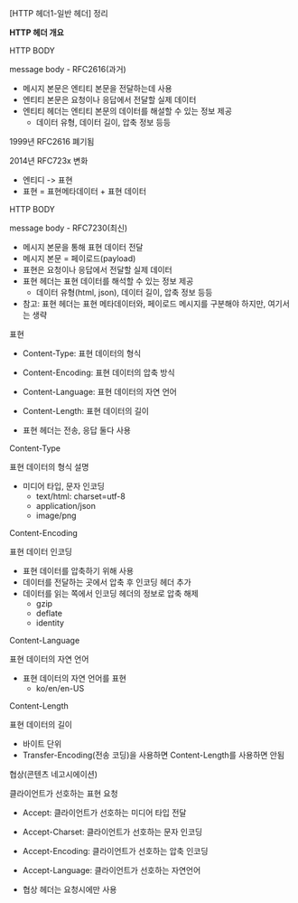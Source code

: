 [HTTP 헤더1-일반 헤더] 정리

**HTTP 헤더 개요**



HTTP BODY

message body - RFC2616(과거)

- 메시지 본문은 엔티티 본문을 전달하는데 사용
- 엔티티 본문은 요청이나 응답에서 전달할 실제 데이터 
- 엔티티 헤더는 엔티티 본문의 데이터를 해설할 수 있는 정보 제공
  - 데이터 유형, 데이터 길이, 압축 정보 등등



1999년 RFC2616 폐기됨 

2014년 RFC723x 변화

- 엔티디 -> 표현
- 표현 = 표현메타데이터 + 표현 데이터 



HTTP BODY

message body - RFC7230(최신)

- 메시지 본문을 통해 표현 데이터 전달
- 메시지 본문 = 페이로드(payload)
- 표현은 요청이나 응답에서 전달할 실제 데이터 
- 표현 헤더는 표현 데이터를 해석할 수 있는 정보 제공
  - 데이터 유형(html, json), 데이터 길이, 압축 정보 등등
- 참고: 표현 헤더는 표현 메타데이터와, 페이로드 메시지를 구분해야 하지만, 여기서는 생략



표현

- Content-Type: 표현 데이터의 형식
- Content-Encoding: 표현 데이터의 압축 방식
- Content-Language: 표현 데이터의 자연 언어
- Content-Length: 표현 데이터의 길이 



- 표현 헤더는 전송, 응답 둘다 사용



Content-Type

표현 데이터의 형식 설명

- 미디어 타입, 문자 인코딩
  - text/html: charset=utf-8
  - application/json
  - image/png



Content-Encoding

표현 데이터 인코딩

- 표현 데이터를 압축하기 위해 사용
- 데이터를 전달하는 곳에서 압축 후 인코딩 헤더 추가
- 데이터를 읽는 쪽에서 인코딩 헤더의 정보로 압축 해제
  - gzip
  - deflate
  - identity



Content-Language

표현 데이터의 자연 언어

- 표현 데이터의 자연 언어를 표현
  - ko/en/en-US



Content-Length

표현 데이터의 길이 

- 바이트 단위
- Transfer-Encoding(전송 코딩)을 사용하면 Content-Length를 사용하면 안됨



협상(콘텐츠 네고시에이션)

클라이언트가 선호하는 표현 요청

- Accept: 클라이언트가 선호하는 미디어 타입 전달
- Accept-Charset: 클라이언트가 선호하는 문자 인코딩
- Accept-Encoding: 클라이언트가 선호하는 압축 인코딩
- Accept-Language: 클라이언트가 선호하는 자연언어 



- 협상 헤더는 요청시에만 사용



